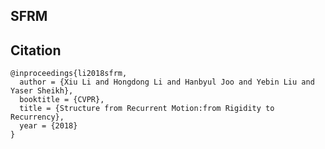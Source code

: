 ## SFRM


## Citation
    @inproceedings{li2018sfrm,
      author = {Xiu Li and Hongdong Li and Hanbyul Joo and Yebin Liu and Yaser Sheikh},
      booktitle = {CVPR},
      title = {Structure from Recurrent Motion:from Rigidity to Recurrency},
      year = {2018}
    }
